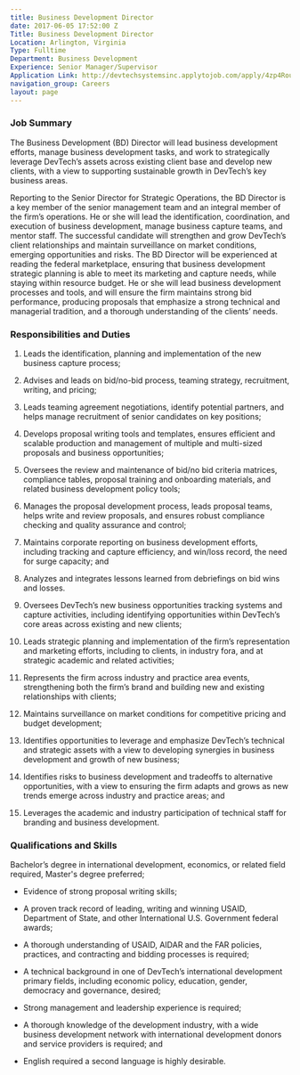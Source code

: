 ```yaml
---
title: Business Development Director
date: 2017-06-05 17:52:00 Z
Title: Business Development Director
Location: Arlington, Virginia
Type: Fulltime
Department: Business Development
Experience: Senior Manager/Supervisor
Application Link: http://devtechsystemsinc.applytojob.com/apply/4zp4Rou1L4/Director-Of-Business-Development
navigation_group: Careers
layout: page
---
```


### Job Summary

The Business Development (BD) Director will lead business development efforts, manage business development tasks, and work to strategically leverage DevTech’s assets across existing client base and develop new clients, with a view to supporting sustainable growth in DevTech’s key business areas.

Reporting to the Senior Director for Strategic Operations, the BD Director is a key member of the senior management team and an integral member of the firm’s operations.  He or she will lead the identification, coordination, and execution of business development, manage business capture teams, and mentor staff.  The successful candidate will strengthen and grow DevTech’s client relationships and maintain surveillance on market conditions, emerging opportunities and risks.  The BD Director will be experienced at reading the federal marketplace, ensuring that business development strategic planning is able to meet its marketing and capture needs, while staying within resource budget.  He or she will lead business development processes and tools, and will ensure the firm maintains strong bid performance, producing proposals that emphasize a strong technical and managerial tradition, and a thorough understanding of the clients’ needs.

### Responsibilities and Duties

 1. Leads the identification, planning and implementation of the new business capture process;

 2. Advises and leads on bid/no-bid process, teaming strategy, recruitment, writing, and pricing;

 3. Leads teaming agreement negotiations, identify potential partners, and helps manage recruitment of senior candidates on key positions;

 4. Develops proposal writing tools and templates, ensures efficient and scalable production and management of multiple and multi-sized proposals and business opportunities;

 5. Oversees the review and maintenance of bid/no bid criteria matrices, compliance tables, proposal training and onboarding materials, and related business development policy tools;

 6. Manages the proposal development process, leads proposal teams, helps write and review proposals, and ensures robust compliance checking and quality assurance and control;

 7. Maintains corporate reporting on business development efforts, including tracking and capture efficiency, and win/loss record, the need for surge capacity; and

 8. Analyzes and integrates lessons learned from debriefings on bid wins and losses.

 9. Oversees DevTech’s new business opportunities tracking systems and capture activities, including identifying opportunities within DevTech’s core areas across existing and new clients;

 10. Leads strategic planning and implementation of the firm’s representation and marketing efforts, including to clients, in industry fora, and at strategic academic and related activities;

 11. Represents the firm across industry and practice area events, strengthening both the firm’s brand and building new and existing relationships with clients;

 12. Maintains surveillance on market conditions for competitive pricing and budget development;

 13. Identifies opportunities to leverage and emphasize DevTech’s technical and strategic assets with a view to developing synergies in business development and growth of new business;

 14. Identifies risks to business development and tradeoffs to alternative opportunities, with a view to ensuring the firm adapts and grows as new trends emerge across industry and practice areas; and

 15. Leverages the academic and industry participation of technical staff for branding and business development.

### Qualifications and Skills

Bachelor’s degree in international development, economics, or related field required, Master's degree preferred;

 * Evidence of strong proposal writing skills;

 * A proven track record of leading, writing and winning USAID, Department of State, and other International U.S. Government federal awards;

 * A thorough understanding of USAID, AIDAR and the FAR policies, practices, and contracting and bidding processes is required;

 * A technical background in one of DevTech’s international development primary fields, including economic policy, education, gender, democracy and governance, desired;

 * Strong management and leadership experience is required;

 * A thorough knowledge of the development industry, with a wide business development network with international development donors and service providers is required; and

 * English required a second language is highly desirable.